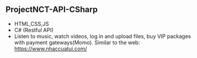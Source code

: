 ## ProjectNCT-API-CSharp
+ HTML,CSS,JS
+ C# (Restful API)
+ Listen to music, watch videos, log in and upload files, buy VIP packages with payment gateways(Momo). Similar to the web: https://www.nhaccuatui.com/

